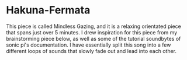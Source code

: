# Hakuna-Fermata

This piece is called Mindless Gazing, and it is a relaxing orientated piece that spans just over 5 minutes.  I drew inspiration for this piece from my brainstorming piece below, as well as some of the tutorial soundbytes of sonic pi's documentation.  I have essentially split this song into a few different loops of sounds that slowly fade out and lead into each other.  
